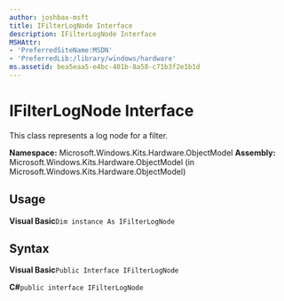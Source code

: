 ```yaml
---
author: joshbax-msft
title: IFilterLogNode Interface
description: IFilterLogNode Interface
MSHAttr:
- 'PreferredSiteName:MSDN'
- 'PreferredLib:/library/windows/hardware'
ms.assetid: bea5eaa5-e4bc-401b-8a58-c71b3f2e1b1d
---
```


# IFilterLogNode Interface


This class represents a log node for a filter.

**Namespace:** Microsoft.Windows.Kits.Hardware.ObjectModel **Assembly:** Microsoft.Windows.Kits.Hardware.ObjectModel (in Microsoft.Windows.Kits.Hardware.ObjectModel)

## Usage


**Visual Basic**`Dim instance As IFilterLogNode`

## Syntax


**Visual Basic**`Public Interface IFilterLogNode`

**C#**`public interface IFilterLogNode`

 

 






